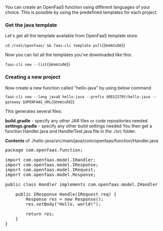 You can create an OpenFaaS function using different languages of your choice. This is possible
by using the predefined templates for each project.


### Get the java template
Let's get all the template available from OpenFaaS template store.

`cd /root/openfaas/ && faas-cli template pull`{{execute}}

Now you can list all the templates you've downloaded like this:

`faas-cli new --list`{{execute}}

  
### Creating a new project
Now create a new function called "hello-java" by using below command

`faas-cli new --lang java8 hello-java --prefix $REGISTRY/hello-java --gateway $OPENFAAS_URL`{{execute}}

This generates several files:

**build.gradle** - specify any other JAR files or code repositories needed
**settings.gradle** - specify any other build settings needed
You then get a function Handler.java and HandlerTest.java file in the ./src folder.

**Contents** of ./hello-java/src/main/java/com/openfaas/function/Handler.java
<pre>
package com.openfaas.function;

import com.openfaas.model.IHandler;
import com.openfaas.model.IResponse;
import com.openfaas.model.IRequest;
import com.openfaas.model.Response;

public class Handler implements com.openfaas.model.IHandler {

    public IResponse Handle(IRequest req) {
        Response res = new Response();
	    res.setBody("Hello, world!");

	    return res;
    }
}
</pre>
